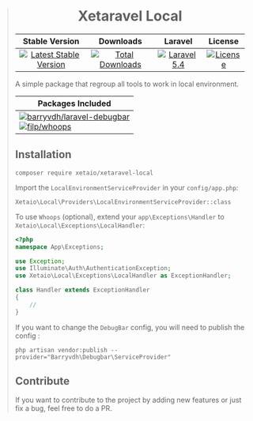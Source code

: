 > <h1 align="center">Xetaravel Local</h1>
>
> |Stable Version|Downloads|Laravel|License|
> |:-------:|:------:|:-------:|:-------:|
> |[![Latest Stable Version](https://img.shields.io/packagist/v/XetaIO/Xetaravel-local.svg?style=flat-square)](https://packagist.org/packages/xetaio/xetaravel-local)|[![Total Downloads](https://img.shields.io/packagist/dt/xetaio/xetaravel-local.svg?style=flat-square)](https://packagist.org/packages/xetaio/xetaravel-local)|[![Laravel 5.4](https://img.shields.io/badge/Laravel-5.4-f4645f.svg?style=flat-square)](http://cakephp.org)|[![License](https://img.shields.io/badge/license-MIT-brightgreen.svg?style=flat-square)](https://packagist.org/packages/xety/xeta)|
>
> A  simple package that regroup all tools to work in local environment.
>
> |Packages Included|
> |---|
> |[![barryvdh/laravel-debugbar](https://img.shields.io/badge/barryvdh%2Flaravel.debugbar-^2.3-44CB12.svg?style=flat-square)](https://github.com/barryvdh/laravel-debugbar)<br>[![filp/whoops](https://img.shields.io/badge/filp%2Fwhoops-^2.1-44CB12.svg?style=flat-square)](https://github.com/filp/whoops)|
>
> ## Installation
>
> ```
> composer require xetaio/xetaravel-local
> ```
>
> Import the `LocalEnvironmentServiceProvider` in your `config/app.php`:
> ```
> Xetaio\Local\Providers\LocalEnvironmentServiceProvider::class
> ```
>
> To use `Whoops` (optional), extend your `app\Exceptions\Handler` to `Xetaio\Local\Exceptions\LocalHandler`:
>```php
> <?php
> namespace App\Exceptions;
>
> use Exception;
> use Illuminate\Auth\AuthenticationException;
> use Xetaio\Local\Exceptions\LocalHandler as ExceptionHandler;
>
> class Handler extends ExceptionHandler
> {
>     //
> }
> ```
> If you want to change the `DebugBar` config, you will need to publish the config :
> ```
> php artisan vendor:publish --provider="Barryvdh\Debugbar\ServiceProvider"
> ```
>
> ## Contribute
> If you want to contribute to the project by adding new features or just fix a bug, feel free to do a PR.
